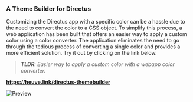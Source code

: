 
### A Theme Builder for Directus

Customizing the Directus app with a specific color can be a hassle due to the need to convert the color to a CSS object. To simplify this process, a web application has been built that offers an easier way to apply a custom color using a color converter. The application eliminates the need to go through the tedious process of converting a single color and provides a more efficient solution. Try it out by clicking on the link below.

> _**TLDR**: Easier way to apply a custom color with a webapp color converter._

**https://heuve.link/directus-themebuilder**

![Preview](http://heuve.link/themebuilder-preview)
